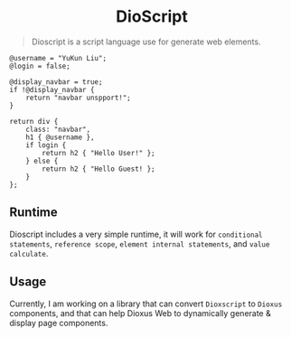 <div align="center">
    <h1>DioScript</h1>
</div>

> Dioscript is a script language use for generate web elements.

```dioscript
@username = "YuKun Liu";
@login = false;

@display_navbar = true;
if !@display_navbar {
    return "navbar unspport!";
}

return div {
    class: "navbar",
    h1 { @username },
    if login {
        return h2 { "Hello User!" };
    } else {
        return h2 { "Hello Guest! };
    }
};

```

## Runtime

Dioscript includes a very simple runtime, it will work for `conditional statements`, `reference scope`, `element internal statements`, and `value calculate`.

## Usage

Currently, I am working on a library that can convert `Dioxscript` to `Dioxus` components, and that can help Dioxus Web to dynamically generate & display page components.
